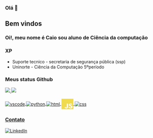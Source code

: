### Olá 👋
<h2>Bem vindos</h2>

<h3>Oi!, meu nome é Caio sou aluno de Ciência da computação </h3>

<h3>XP</h3>
<ul>
  <li>Suporte tecnico - secretaria de segurança pública (ssp) </li>
  <li>Uninorte - Ciência da Computação  5ºperíodo  </li>
</ul>
<h3>Meus status Github </h3> 
<div>
  <a href= "https://github.com/CAI0-BREN0">
<img height="180em"src = "https://github-readme-stats.vercel.app/api?username=CAI0-BREN0&theme=github_dark&show_icons=true&include_all_commits)](https://github.com/CAI0-BREN0/github-readme-stats"/>
  <img height="180em"src = "https://github-readme-stats.vercel.app/api/top-langs/?username=CAI0-BREN0&theme=github_dark&layout=compact&include_all_commits&show_icons=true)](https://github.com/CAI0-BREN0/github-readme-stats"/>
</div>
<div stile ="display: inline_block"><br>
   <img  align ="center" alt="vscode" height="30" width="40" src="https://cdn.jsdelivr.net/gh/devicons/devicon/icons/vscode/vscode-original.svg" />
  <img  align ="center" alt="python" height="50" width="40" src="https://cdn.jsdelivr.net/gh/devicons/devicon/icons/python/python-original.svg" />
    <img align="center" alt="html" height="35" width="40"src="https://cdn.jsdelivr.net/gh/devicons/devicon/icons/html5/html5-original.svg" />
<img align="center" alt="js" height="35" width="40" src="https://raw.githubusercontent.com/devicons/devicon/master/icons/javascript/javascript-plain.svg"> 
  <img align="center" alt="css" height="35" width="40" src="https://cdn.jsdelivr.net/gh/devicons/devicon/icons/css3/css3-original.svg" />
</div>
<div>
<h3>Contato</h3>
<p><a href="https://www.linkedin.com/in/caiobreno" target="_blank"><img align="center" alt="LinkedIn" height="50" width="40" src="https://cdn.jsdelivr.net/gh/devicons/devicon/icons/linkedin/linkedin-original.svg"/></a>
</p> 
</div>
